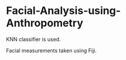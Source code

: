 # Facial-Analysis-using-Anthropometry

KNN classifier is used.

Facial measurements taken using Fiji.
